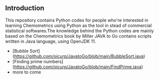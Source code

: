 
## Introduction
This repository contains Python codes for people who're interested in learning Chemometrics using Python as the tool
in stead of commercial statistical softwares.The knowledge behind the Python codes are mainly based on the Chemometrics book by Miller JAVA to Go contains scripts written in Java language, using OpenJDK 11.

- [Bubble Sort] (https://github.com/oicurp/JavatoGo/blob/main/BubbleSort.java)
- [Finding prime numbers] (https://github.com/oicurp/JavatoGo/blob/main/FindPrime.java)
- more to come

